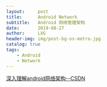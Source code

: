 ```yaml
---
layout:     post
title:      Android Network
subtitle:   Android 网络管理架构
date:       2019-08-27
author:     LXG
header-img: img/post-bg-os-metro.jpg
catalog: true
tags:
    - Android
    - Network
---
```


[深入理解android网络架构--CSDN](https://blog.csdn.net/qq_14978113/article/details/89182253)


